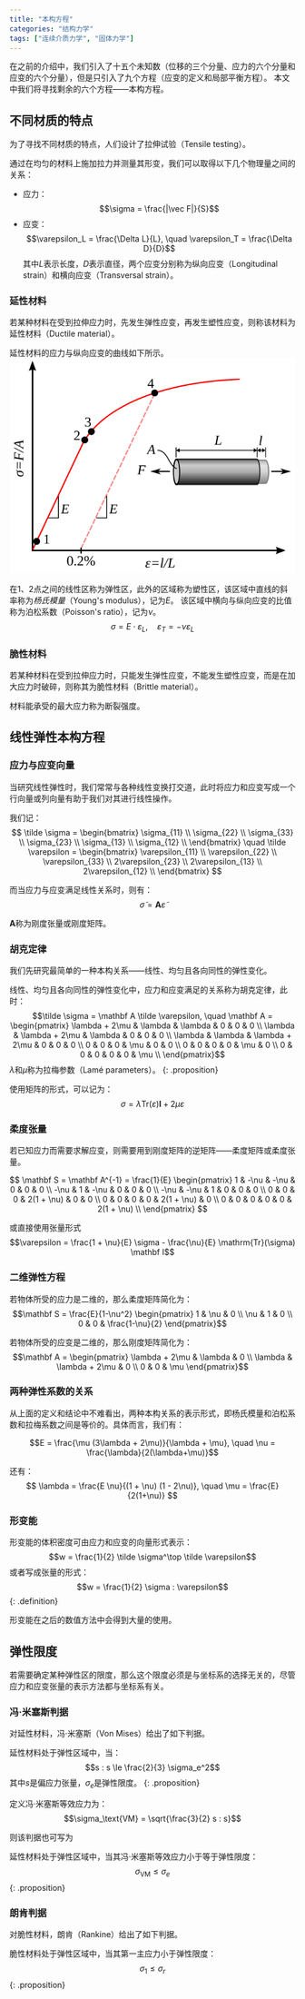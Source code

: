 ```yaml
---
title: "本构方程"
categories: "结构力学"
tags: ["连续介质力学", "固体力学"]
---
```


在之前的介绍中，我们引入了十五个未知数（位移的三个分量、应力的六个分量和应变的六个分量），但是只引入了九个方程（应变的定义和局部平衡方程）。
本文中我们将寻找剩余的六个方程——本构方程。

## 不同材质的特点

为了寻找不同材质的特点，人们设计了拉伸试验（Tensile testing）。

通过在均匀的材料上施加拉力并测量其形变，我们可以取得以下几个物理量之间的关系：
- 应力：$$\sigma = \frac{|\vec F|}{S}$$
- 应变：$$\varepsilon_L = \frac{\Delta L}{L}, \quad \varepsilon_T = \frac{\Delta D}{D}$$
其中$L$表示长度，$D$表示直径，两个应变分别称为纵向应变（Longitudinal strain）和横向应变（Transversal strain）。

### 延性材料

若某种材料在受到拉伸应力时，先发生弹性应变，再发生塑性应变，则称该材料为延性材料（Ductile material）。

延性材料的应力与纵向应变的曲线如下所示。
![](/assets/structmech/Metal_yield.svg)

在1、2点之间的线性区称为弹性区，此外的区域称为塑性区，该区域中直线的斜率称为*杨氏模量*（Young's modulus），记为$E$。
该区域中横向与纵向应变的比值称为泊松系数（Poisson's ratio），记为$\nu$。
$$\sigma = E \cdot \varepsilon_L, \quad \varepsilon_T = - \nu \varepsilon_L$$


### 脆性材料

若某种材料在受到拉伸应力时，只能发生弹性应变，不能发生塑性应变，而是在加大应力时破碎，则称其为脆性材料（Brittle material）。

材料能承受的最大应力称为断裂强度。

## 线性弹性本构方程

### 应力与应变向量

当研究线性弹性时，我们常常与各种线性变换打交道，此时将应力和应变写成一个行向量或列向量有助于我们对其进行线性操作。

我们记：
$$
\tilde \sigma = \begin{bmatrix}
\sigma_{11} \\ \sigma_{22} \\ \sigma_{33} \\ \sigma_{23} \\ \sigma_{13} \\ \sigma_{12} \\ 
\end{bmatrix} \quad
\tilde \varepsilon = \begin{bmatrix}
\varepsilon_{11} \\ \varepsilon_{22} \\ \varepsilon_{33} \\ 2\varepsilon_{23} \\ 2\varepsilon_{13} \\ 2\varepsilon_{12} \\ 
\end{bmatrix}
$$

而当应力与应变满足线性关系时，则有：
$$\tilde \sigma = \mathbf A \tilde \varepsilon$$

$\mathbf A$称为刚度张量或刚度矩阵。

### 胡克定律

我们先研究最简单的一种本构关系——线性、均匀且各向同性的弹性变化。

线性、均匀且各向同性的弹性变化中，应力和应变满足的关系称为胡克定律，此时：
$$\tilde \sigma = \mathbf A \tilde \varepsilon, \quad \mathbf A = \begin{pmatrix}
\lambda + 2\mu & \lambda & \lambda & 0 & 0 & 0 \\
\lambda & \lambda + 2\mu & \lambda & 0 & 0 & 0 \\
\lambda & \lambda & \lambda + 2\mu & 0 & 0 & 0 \\
0 & 0 & 0 & \mu & 0 & 0 \\
0 & 0 & 0 & 0 & \mu & 0 \\
0 & 0 & 0 & 0 & 0 & \mu \\
\end{pmatrix}$$
$\lambda$和$\mu$称为拉梅参数（Lamé parameters）。
{: .proposition}

使用矩阵的形式，可以记为：
$$\sigma = \lambda \mathrm{Tr}(\varepsilon) \mathbf I + 2 \mu \varepsilon$$

### 柔度张量

若已知应力而需要求解应变，则需要用到刚度矩阵的逆矩阵——柔度矩阵或柔度张量。

$$
\mathbf S = \mathbf A^{-1} = \frac{1}{E} \begin{pmatrix}
1 & -\nu & -\nu & 0 & 0 & 0 \\
-\nu & 1 & -\nu & 0 & 0 & 0 \\
-\nu & -\nu & 1 & 0 & 0 & 0 \\
0 & 0 & 0 & 2(1 + \nu) & 0 & 0 \\
0 & 0 & 0 & 0 & 2(1 + \nu) & 0 \\
0 & 0 & 0 & 0 & 0 & 2(1 + \nu) \\
\end{pmatrix}
$$

或直接使用张量形式
$$\varepsilon = \frac{1 + \nu}{E} \sigma - \frac{\nu}{E} \mathrm{Tr}(\sigma) \mathbf I$$

### 二维弹性方程

若物体所受的应力是二维的，那么柔度矩阵简化为：
$$\mathbf S = \frac{E}{1-\nu^2} \begin{pmatrix} 1 & \nu & 0 \\ \nu & 1 & 0 \\ 0 & 0 & \frac{1-\nu}{2} \end{pmatrix}$$

若物体所受的应变是二维的，那么刚度矩阵简化为：
$$\mathbf A = \begin{pmatrix} \lambda + 2\mu & \lambda & 0 \\ \lambda & \lambda + 2\mu & 0 \\ 0 & 0 & \mu \end{pmatrix}$$

### 两种弹性系数的关系

从上面的定义和结论中不难看出，两种本构关系的表示形式，即杨氏模量和泊松系数和拉梅系数之间是等价的。具体而言，我们有：

$$E = \frac{\mu (3\lambda + 2\mu)}{\lambda + \mu}, \quad \nu = \frac{\lambda}{2(\lambda+\mu)}$$

还有：
$$
\lambda = \frac{E \nu}{(1 + \nu) (1 - 2\nu)}, \quad
\mu = \frac{E}{2(1+\nu)}
$$

### 形变能

形变能的体积密度可由应力和应变的向量形式表示：
$$w = \frac{1}{2} \tilde \sigma^\top \tilde \varepsilon$$
或者写成张量的形式：
$$w = \frac{1}{2} \sigma : \varepsilon$$
{: .definition}

形变能在之后的数值方法中会得到大量的使用。

## 弹性限度

若需要确定某种弹性区的限度，那么这个限度必须是与坐标系的选择无关的，尽管应力和应变张量的表示方法都与坐标系有关。

### 冯·米塞斯判据

对延性材料，冯·米塞斯（Von Mises）给出了如下判据。

延性材料处于弹性区域中，当：
$$s : s \le \frac{2}{3} \sigma_e^2$$
其中$s$是偏应力张量，$\sigma_e$是弹性限度。
{: .proposition}

定义冯·米塞斯等效应力为：
$$\sigma_\text{VM} = \sqrt{\frac{3}{2} s : s}$$

则该判据也可写为

延性材料处于弹性区域中，当其冯·米塞斯等效应力小于等于弹性限度：
$$\sigma_\text{VM} \le \sigma_e$$
{: .proposition}

### 朗肯判据

对脆性材料，朗肯（Rankine）给出了如下判据。

脆性材料处于弹性区域中，当其第一主应力小于弹性限度：
$$\sigma_1 \le \sigma_r$$
{: .proposition}

